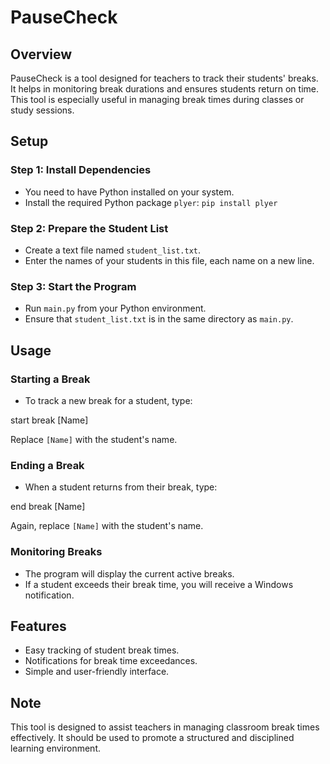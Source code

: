 # PauseCheck

## Overview
PauseCheck is a tool designed for teachers to track their students' breaks. It helps in monitoring break durations and ensures students return on time. This tool is especially useful in managing break times during classes or study sessions.

## Setup

### Step 1: Install Dependencies
- You need to have Python installed on your system.
- Install the required Python package `plyer`:
`pip install plyer`

### Step 2: Prepare the Student List
- Create a text file named `student_list.txt`.
- Enter the names of your students in this file, each name on a new line.

### Step 3: Start the Program
- Run `main.py` from your Python environment.
- Ensure that `student_list.txt` is in the same directory as `main.py`.

## Usage

### Starting a Break
- To track a new break for a student, type:

start break [Name]

Replace `[Name]` with the student's name.


### Ending a Break
- When a student returns from their break, type:

end break [Name]

Again, replace `[Name]` with the student's name.


### Monitoring Breaks
- The program will display the current active breaks.
- If a student exceeds their break time, you will receive a Windows notification.

## Features
- Easy tracking of student break times.
- Notifications for break time exceedances.
- Simple and user-friendly interface.

## Note
This tool is designed to assist teachers in managing classroom break times effectively. It should be used to promote a structured and disciplined learning environment.
